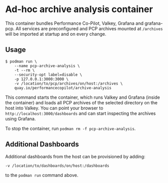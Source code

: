 # Ad-hoc archive analysis container
This container bundles Performance Co-Pilot, Valkey, Grafana and grafana-pcp.
All services are preconfigured and PCP archives mounted at `/archives` will be imported at startup and on every change.

## Usage
```
$ podman run \
    --name pcp-archive-analysis \
    -t --rm \
    --security-opt label=disable \
    -p 127.0.0.1:3000:3000 \
    -v /location/to/pcp/archives/on/host:/archives \
    quay.io/performancecopilot/archive-analysis
```

This command starts the container, which runs Valkey and Grafana (inside the container) and loads all PCP archives of the selected directory on the host into Valkey. You can point your browser to `http://localhost:3000/dashboards` and can start inspecting the archives using Grafana. 

To stop the container, run `podman rm -f pcp-archive-analysis`.

## Additional Dashboards
Additional dashboards from the host can be provisioned by adding:
```
-v /location/to/dashboards/on/host:/dashboards
```
to the `podman run` command above.
